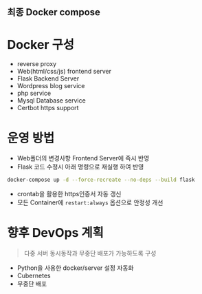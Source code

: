 최종 Docker compose
------------

# Docker 구성
+ reverse proxy
+ Web(html/css/js) frontend server 
+ Flask Backend Server
+ Wordpress blog service
+ php service
+ Mysql Database service
+ Certbot https support

# 운영 방법
+ Web폴더의 변경사항 Frontend Server에 즉시 반영
+ Flask 코드 수정시 아래 명령으로 재실행 하여 반영
``` bash
docker-compose up -d --force-recreate --no-deps --build flask
```
+ crontab을 활용한 https인증서 자동 갱신
+ 모든 Container에 ```restart:always``` 옵션으로 안정성 개선

# 향후 DevOps 계획
> 다중 서버 동시동작과 무중단 배포가 가능하도록 구성

+ Python을 사용한 docker/server 설정 자동화
+ Cubernetes
+ 무중단 배포
